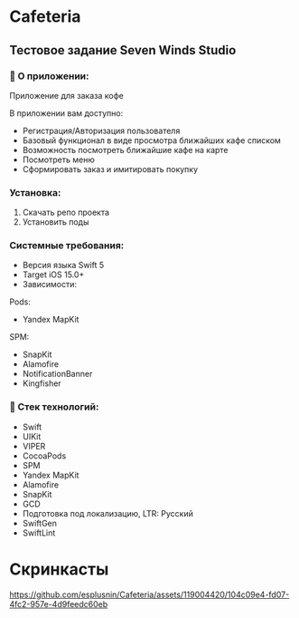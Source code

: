 # Cafeteria
## Тестовое задание Seven Winds Studio
### 📝 О приложении:
Приложение для заказа кофе

В приложении вам доступно:
+ Регистрация/Авторизация пользователя
+ Базовый функционал в виде просмотра ближайших кафе списком
+ Возможность посмотреть ближайшие кафе на карте
+ Посмотреть меню
+ Сформировать заказ и имитировать покупку

### Установка:
1) Скачать репо проекта
2) Установить поды

### Системные требования:
- Версия языка Swift 5
- Target iOS 15.0+
- Зависимости:
  
Pods:
  - Yandex MapKit
    
SPM:
  - SnapKit
  - Alamofire
  - NotificationBanner
  - Kingfisher

### :telescope: Стек технологий:
+ Swift
+ UIKit 
+ VIPER
+ CocoaPods
+ SPM
+ Yandex MapKit
+ Alamofire
+ SnapKit
+ GCD
+ Подготовка под локализацию, LTR: Русский
+ SwiftGen
+ SwiftLint

# Скринкасты
https://github.com/esplusnin/Cafeteria/assets/119004420/104c09e4-fd07-4fc2-957e-4d9feedc60eb



